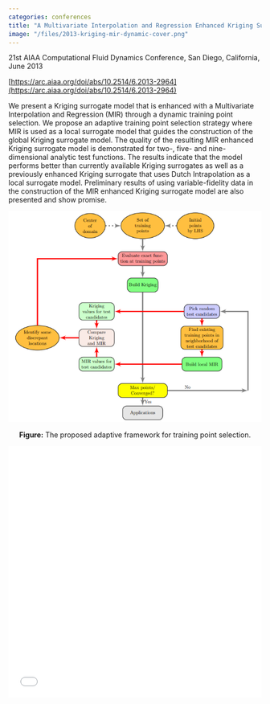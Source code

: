 ```yaml
---
categories: conferences
title: "A Multivariate Interpolation and Regression Enhanced Kriging Surrogate Model"
image: "/files/2013-kriging-mir-dynamic-cover.png"
---
```


21st AIAA Computational Fluid Dynamics Conference, San Diego, California, June 2013

[https://arc.aiaa.org/doi/abs/10.2514/6.2013-2964](https://arc.aiaa.org/doi/abs/10.2514/6.2013-2964)

We present a Kriging surrogate model that is enhanced with a Multivariate Interpolation and Regression (MIR) through a dynamic training point selection. We propose an adaptive training point selection strategy where MIR is used as a local surrogate model that guides the construction of the global Kriging surrogate model. The quality of the resulting MIR enhanced Kriging surrogate model is demonstrated for two-, five- and nine-dimensional analytic test functions. The results indicate that the model performs better than currently available Kriging surrogates as well as a previously enhanced Kriging surrogate that uses Dutch Intrapolation as a local surrogate model. Preliminary results of using variable-fidelity data in the construction of the MIR enhanced Kriging surrogate model are also presented and show promise.  

![](/files/2013-kriging-mir-dynamic-cover.png)

<p align="center"><b>Figure:</b> The proposed adaptive framework for training point selection.</p>

<iframe src="/files/2013-kriging-mir-dynamic-paper.pdf" width="100%" height="500"  frameborder="yes" border="10" marginwidth="10"  marginheight="10"></iframe>